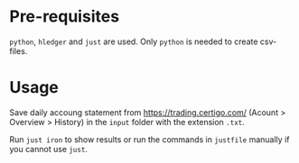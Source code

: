 # Pre-requisites

`python`, `hledger` and `just` are used. Only `python` is needed to create csv-files.


# Usage

Save daily accoung statement from https://trading.certigo.com/ (Acount > Overview > History) 
in the `input` folder with the extension `.txt`.

Run `just iron` to show results or run the commands in `justfile` manually if you cannot use 
`just`.

